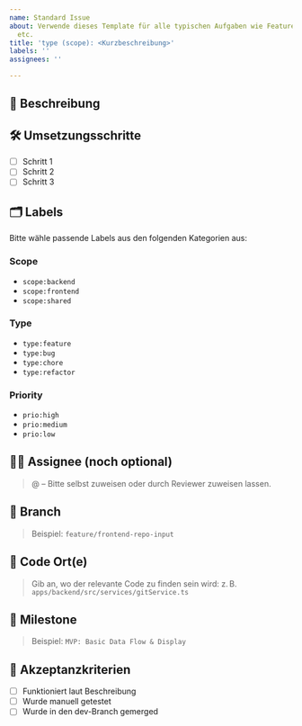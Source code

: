 ```yaml
---
name: Standard Issue
about: Verwende dieses Template für alle typischen Aufgaben wie Features, Bugs, Refactoring
  etc.
title: 'type (scope): <Kurzbeschreibung>'
labels: ''
assignees: ''

---
```


## 🧾 Beschreibung

<!-- Beschreibe klar und präzise, was gemacht werden soll und warum. Was ist das Ziel? Welche Funktionalität oder Korrektur wird erwartet? -->

## 🛠 Umsetzungsschritte

<!-- Detaillierte ToDos oder ein Plan, wie die Umsetzung erfolgen soll -->

- [ ] Schritt 1
- [ ] Schritt 2
- [ ] Schritt 3

## 🗂 Labels

Bitte wähle passende Labels aus den folgenden Kategorien aus:

### Scope

- `scope:backend`
- `scope:frontend`
- `scope:shared`

### Type

- `type:feature`
- `type:bug`
- `type:chore`
- `type:refactor`

### Priority

- `prio:high`
- `prio:medium`
- `prio:low`

## 🧑‍💻 Assignee (noch optional)

> @<Name des Entwicklers> – Bitte selbst zuweisen oder durch Reviewer zuweisen lassen.

## 🌱 Branch

> Beispiel: `feature/frontend-repo-input`

## 📁 Code Ort(e)

> Gib an, wo der relevante Code zu finden sein wird:
z. B. `apps/backend/src/services/gitService.ts`

## 📆 Milestone

> Beispiel: `MVP: Basic Data Flow & Display`

## 🧪 Akzeptanzkriterien

<!-- Optional: Was muss erfüllt sein, damit dieses Issue als erledigt gilt? -->

- [ ] Funktioniert laut Beschreibung
- [ ] Wurde manuell getestet
- [ ] Wurde in den dev-Branch gemerged
